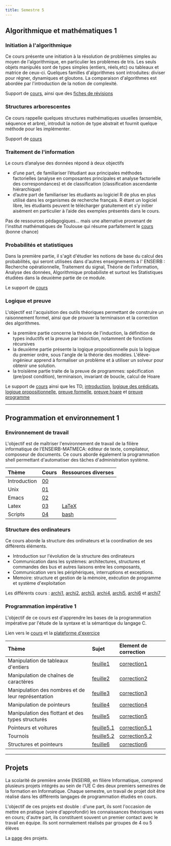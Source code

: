 ```yaml
---
title: Semestre 5
---
```


## <i class="fas fa-calculator"></i> Algorithmique et mathématiques 1

### Initiation à l'algorithmique

Ce cours présente une initiation à la résolution de problèmes simples au moyen
de l'algorithmique, en particulier les problèmes de tris. Les seuls objets
manipulés sont de types simples (entiers, réels,etc) ou tableaux et matrice de
ceux-ci. Quelques familles d'algorithmes sont introduites: diviser pour régner,
dynamiques et gloutons. La comparaison d'algorithmes est abordée par
l'introduction de la notion de complexité.

Support de
[cours](http://www.apprendre-en-ligne.net/info/bibliotheque/initiation-algorithmique.pdf),
ainsi que des [fiches de
révisions](https://drive.google.com/file/d/1-SemWVRsfUbeEjiQ5UYnzp4yw0mdMLHn/view)

### Structures arborescentes

Ce cours rappelle quelques structures mathématiques usuelles (ensemble, séquence
et arbre), introduit la notion de type abstrait et fournit quelque méthode pour
les implémenter.

Support de
[cours](http://www.mohamedelafrit.com/education/ENSEIRB/Graphes/notes22Novembre2006.pdf)

### Traitement de l'information

Le cours d’analyse des données répond à deux objectifs

+ d’une part, de familiariser l’étudiant aux principales méthodes factorielles
  (analyse en composantes principales et analyse factorielle des correspondances)
  et de classification (classification ascendante hiérarchique)
+ d’autre part de familiariser les étudiants au logiciel R de plus en plus
  utilisé dans les organismes de recherche français. R étant un logiciel libre,
  les étudiants peuvent le télécharger gratuitement et s’y initier aisément en
  particulier à l’aide des exemples présentés dans le cours.

Pas de ressources pédagogiques... mais une alternative provenant de l'institut
mathématiques de Toulouse qui résume parfaitement le
[cours](./img/asdm.pdf) (bonne chance)

### Probabilités et statistiques

Dans la première partie, il s'agit d'étudier les notions de base du calcul des
probabilités, qui seront utilisées dans d'autres enseignements à l' ENSEIRB :
Recherche opérationnelle, Traitement du signal, Théorie de l'information,
Analyse des données, Algorithmique probabiliste et surtout les Statistiques
étudiées dans la deuxième partie de ce module.

Le support de [cours](./img/probas.pdf)

### Logique et preuve

L'objectif est l'acquisition des outils théoriques permettant de construire un
raisonnement formel, ainsi que de prouver la terminaison et la correction des
algorithmes.

+ la première partie concerne la théorie de l'induction, la définition de types
  inductifs et la preuve par induction, notamment de fonctions récursives
+ la deuxième partie présente la logique propositionnelle puis la logique du
  premier ordre, sous l'angle de la théorie des modèles. L'élève-ingénieur
  apprend à formaliser un problème et à utiliser un solveur pour obtenir une
  solution.
+ la troisième partie traite de la preuve de programmes: spécification (pre/post
  condition), terminaison, invariant de boucle, calcul de Hoare

Le support de [cours](./img/poly-if107-etd.pdf) ainsi que les TD,
[introduction](./img/td-introduction.etd.pdf), [logique des
prédicats](./img/td-logique-predicats.etd.pdf), [logique
propositionnelle](./img/td-logique-propositionnelle.etd.pdf), [preuve
formelle](./img/td-preuve-formelle.etd.pdf), [preuve
hoare](./img/td-preuve-hoare.etd.pdf) et [preuve programme](./img/td-preuve-programme.etd.pdf)

---

## <i class="fas fa-code"></i> Programmation et environnement 1

### Environnement de travail

L'objectif est de maîtriser l'environnement de travail de la filière
informatique de l'ENSEIRB-MATMECA: éditeur de texte, compilateur, composeur de
documents. Ce cours aborde également la programmation shell permettant
d'automatiser des tâches d'administration système.

| Thème        | Cours | Ressources diverses |
|:-------------|:------|:--------------------|
| Introduction | [00]  |                     |
| Unix         | [01]  |                     |
| Emacs        | [02]  |                     |
| Latex        | [03]  | [LaTeX]             |
| Scripts      | [04]  | [bash]              |

[00]:http://mfaverge.vvv.enseirb-matmeca.fr/wordpress/wp-content/cours/IF104/00-introduction.pdf

[01]:./img/01.pdf

[02]:./img/02.pdf

[03]:./img/03.pdf

[04]:./img/04.pdf

[bash]:./img/Bash.tar.xz

[LaTeX]:./img/LaTeX.tar.xz

### Structure des ordinateurs

Ce cours aborde la structure des ordinateurs et la coordination de ses
différents éléments.

+ Introduction sur l'évolution de la structure des ordinateurs
+ Communication dans les systèmes: architectures, structures et commandes des
  bus et autres liaisons entre les composants,
+ Communication vers les périphériques, interruptions et exceptions.
+ Memoire: structure et gestion de la mémoire, exécution de programme et système
  d'exploitation

Les différents cours : [archi1](./img/archi-1.pdf),
[archi2](./img/archi-2.pdf), [archi3](./img/archi-3.pdf),
[archi4](./img/archi-4.pdf), [archi5](./img/archi-5.pdf),
[archi6](./img/archi-6.pdf) et [archi7](./img/archi-7.pdf)

### Programmation impérative 1

L'objectif de ce cours est d'apprendre les bases de la programmation impérative
par l'étude de la syntaxe et la sémantique du langage C.

Lien vers le [cours](https://www.labri.fr/perso/fmoranda/slides/pg101.html#/) et
la [plateforme d'exercice](https://thor.enseirb-matmeca.fr:4443/)

| Thème                                              | Sujet        | Element de correction |
|:---------------------------------------------------|:-------------|:----------------------|
| Manipulation de tableaux d'entiers                 | [feuille1]   | [correction1]         |
| Manipulation de chaînes de caractères              | [feuille2]   | [correction2]         |
| Manipulation des nombres et de leur représentation | [feuille3]   | [correction3]         |
| Manipulation de pointeurs                          | [feuille4]   | [correction4]         |
| Manipulation des flottant et des types structurés  | [feuille5]   | [correction5]         |
| Pointeurs et voitures                              | [feuille5.1] | [correction5.1]       |
| Tournois                                           | [feuille5.2] | [correction5.2]       |
| Structures et pointeurs                            | [feuille6]   | [correction6]         |

[feuille1]:https://www.labri.fr/perso/fmoranda/pg101/pg101-1/

[feuille2]:https://www.labri.fr/perso/fmoranda/pg101/pg101-2/

[feuille3]:https://www.labri.fr/perso/fmoranda/pg101/pg101-3/

[feuille4]:https://www.labri.fr/perso/fmoranda/pg101/pg101-4bis/

[feuille5]:https://www.labri.fr/perso/fmoranda/pg101/pg101-4/

[feuille5.1]:https://www.labri.fr/perso/fmoranda/pg101/pg101-5bis/

[feuille5.2]:https://www.labri.fr/perso/fmoranda/pg101/pg101-9/

[feuille6]:https://www.labri.fr/perso/fmoranda/pg101/pg101-5/

[correction1]:./img/feuille1.tar.xz

[correction2]:./img/feuille2.tar.xz

[correction3]:./img/feuille3.tar.xz

[correction4]:./img/feuille4.tar.xz

[correction5]:./img/feuille5.tar.xz

[correction5.1]:./img/feuille5-1.tar.xz

[correction5.2]:./img/feuille5-2.tar.xz

[correction6]:./img/feuille6.tar.xz


---

## Projets

La scolarité de première année ENSEIRB, en filière Informatique, comprend
plusieurs projets intégrés au sein de l'UE C des deux premiers semestres de la
formation en Informatique. Chaque semestre, un travail de projet doit être
réalisé dans les différents langages de programmation étudiés en cours.

L'objectif de ces projets est double : d'une part, ils sont l'occasion de mettre
en pratique (voire d'approfondir) les connaissances théoriques vues en cours;
d'autre part, ils constituent souvent un premier contact avec le travail en
équipe. Ils sont normalement réalisés par groupes de 4 ou 5 élèves

La
[page](https://www.labri.fr/perso/renault/working/teaching/projets/projets.php)
des projets.
